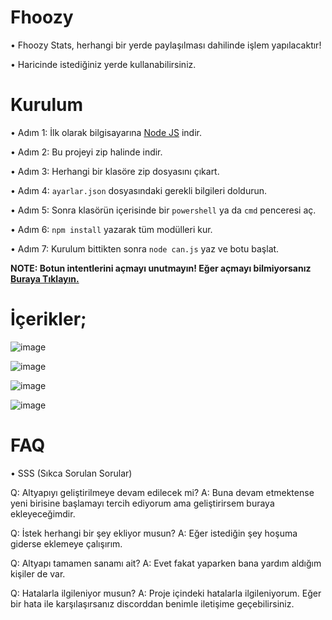 # Fhoozy

• Fhoozy Stats, herhangi bir yerde paylaşılması dahilinde işlem yapılacaktır!

• Haricinde istediğiniz yerde kullanabilirsiniz.

# Kurulum

• Adım 1: İlk olarak bilgisayarına [Node JS](https://nodejs.org/en/) indir.

• Adım 2: Bu projeyi zip halinde indir.

• Adım 3: Herhangi bir klasöre zip dosyasını çıkart.

• Adım 4: `ayarlar.json` dosyasındaki gerekli bilgileri doldurun.

• Adım 5: Sonra klasörün içerisinde bir `powershell` ya da `cmd` penceresi aç.

• Adım 6: `npm install` yazarak tüm modülleri kur.

• Adım 7: Kurulum bittikten sonra `node can.js` yaz ve botu başlat.

**NOTE: Botun intentlerini açmayı unutmayın! Eğer açmayı bilmiyorsanız [Buraya Tıklayın.](https://fhoozy.is-a-cool-femboy.xyz/5t42EhZhj)**

# İçerikler;

![image](https://user-images.githubusercontent.com/75787893/162613855-685c2ce1-33a5-415e-a3d3-31c6821e997a.png)

![image](https://user-images.githubusercontent.com/75787893/162613876-a056cb04-b3f6-4108-9b9c-f2a1d693ee38.png)

![image](https://user-images.githubusercontent.com/75787893/162613952-5ae77845-f214-45ee-b479-34d2289e16c0.png)

![image](https://user-images.githubusercontent.com/75787893/162613902-e214386a-549d-45bb-9cd3-0b39c2b02f40.png)

# FAQ

• SSS (Sıkca Sorulan Sorular)

Q: Altyapıyı geliştirilmeye devam edilecek mi?
A: Buna devam etmektense yeni birisine başlamayı tercih ediyorum ama geliştirirsem buraya ekleyeceğimdir.

Q: İstek herhangi bir şey ekliyor musun?
A: Eğer istediğin şey hoşuma giderse eklemeye çalışırım.

Q: Altyapı tamamen sanamı ait?
A: Evet fakat yaparken bana yardım aldığım kişiler de var.

Q: Hatalarla ilgileniyor musun?
A: Proje içindeki hatalarla ilgileniyorum. Eğer bir hata ile karşılaşırsanız discorddan benimle iletişime geçebilirsiniz.
